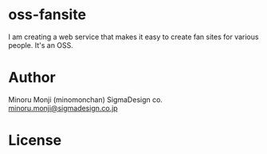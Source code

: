 # oss-fansite
I am creating a web service that makes it easy to create fan sites for various people. It's an OSS.
 
# Author

Minoru Monji (minomonchan)
SigmaDesign co.
minoru.monji@sigmadesign.co.jp
 
# License
 
